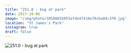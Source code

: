 ```yaml
---
title: "251.0 - bug at park"
date: 2017-10-06
image: "/img/photo/3850085b955afde4f410e70cba04c3f0.jpg"
location: "St James's Park"
instagram: true
draft: false
---
```


![251.0 - bug at park](/img/photo/3850085b955afde4f410e70cba04c3f0.jpg)
